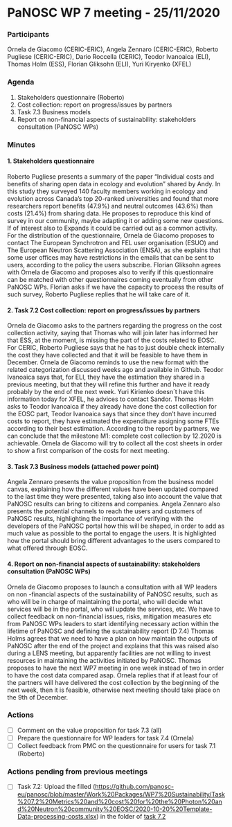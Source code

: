 # PaNOSC WP 7 meeting - 25/11/2020

### Participants
Ornela de Giacomo (CERIC-ERIC), Angela Zennaro (CERIC-ERIC), Roberto Pugliese (CERIC-ERIC), Dario Roccella (CERIC), Teodor Ivanoaica (ELI), Thomas Holm  (ESS), Florian Gliksohn (ELI), Yuri Kiryenko (XFEL)
### Agenda
1.	Stakeholders questionnaire (Roberto)
2.	Cost collection: report on progress/issues by partners
3.	Task 7.3 Business models
4.	Report on non-financial aspects of sustainability: stakeholders consultation (PaNOSC WPs)


### Minutes
#### 1. Stakeholders questionnaire
Roberto Pugliese presents a summary of the paper “Individual costs and benefits of sharing open data in ecology and evolution” shared by Andy. In this study they surveyed 140 faculty members working in ecology and evolution across Canada’s top 20-ranked universities and found that more researchers report benefits (47.9%) and neutral outcomes (43.6%) than costs (21.4%) from sharing data. He proposes to reproduce this kind of survey in our community, maybe adapting it or adding some new questions. If of interest also to Expands it could be carried out as a common activity.  
For the distribution of the questionnaire, Ornela de Giacomo proposes to contact The European Synchrotron and FEL user organisation (ESUO) and The European Neutron Scattering Association (ENSA), as she explains that some user offices may have restrictions in the emails that can be sent to users, according to the policy the users subscribe.  Florian Gliksohn agrees with Ornela de Giacomo and proposes also to verify if this questionnaire can be matched with other questionnaires coming eventually from other PaNOSC WPs. Florian asks if we have the capacity to process the results of such survey, Roberto Pugliese replies that he will take care of it.

#### 2. Task 7.2 Cost collection: report on progress/issues by partners
Ornela de Giacomo asks to the partners regarding the progress on the cost collection activity, saying that Thomas who will join later has informed her that ESS, at the moment, is missing the part of the costs related to EOSC. For CERIC, Roberto Pugliese says that he has to just double check internally the cost they have collected and that it will be feasible to have them in December. Ornela de Giacomo reminds to use the new format with the related categorization discussed weeks ago and available in Github. 
Teodor Ivanoaica says that, for ELI, they have the estimation they shared in a previous meeting, but that they will refine this further and have it ready probably by the end of the next week.  Yuri Kirienko doesn´t have this information today for XFEL, he advices to contact Sandor.
Thomas Holm asks to Teodor Ivanoaica if they already have done the cost collection for the EOSC part, Teodor Ivanoaica  says that since they don’t have incurred costs to report, they have estimated the expenditure assigning some FTEs according to their best estimation. 
According to the report by partners, we can conclude that the milestone M1: complete cost collection by 12.2020 is achievable. Ornela de Giacomo will try to collect all the cost sheets in order to show a first comparison of the costs for next meeting.

#### 3. Task 7.3 Business models (attached power point)
Angela Zennaro presents the value proposition from the business model canvas, explaining how the different values have been updated compared to the last time they were presented, taking also into account the value that PaNOSC results can bring to citizens and companies.
Angela Zennaro also presents the potential channels to reach the users and customers of PaNOSC results, highlighting the importance of verifying with the developers of the PaNOSC portal how this will be shaped, in order to add as much value as possible to the portal to engage the users. It is highlighted how the portal should bring different advantages to the users compared to what offered through EOSC. 

#### 4. Report on non-financial aspects of sustainability: stakeholders consultation (PaNOSC WPs)
Ornela de Giacomo proposes to launch a consultation with all WP leaders on non -financial aspects of the sustainability of PaNOSC results, such as who will be in charge of maintaining the portal, who will decide what services will be in the portal, who will update the services, etc.  We have to collect feedback on non-financial issues, risks, mitigation measures etc from PaNOSC WPs leaders to start identifying necessary action within the lifetime of PaNOSC and defining the sustainability report (D 7.4)
Thomas Holms agrees that we need to have a plan on how maintain the outputs of PaNOSC after the end of the project and explains that this was raised also during a LENS meeting, but apparently facilities are not willing to invest resources in maintaining the activities initiated by PaNOSC.
Thomas proposes to have the next WP7 meeting in one week instead of two in order to have the cost data compared asap.  Ornela replies that if at least four of the partners will have delivered the cost collection by the beginning of the next week, then it is feasible, otherwise next meeting should take place on the 9th of December.

### Actions 
- [ ] Comment on the value proposition for task 7.3 (all)
- [ ] Prepare the questionnaire for WP leaders for task 7.4 (Ornela) 
- [ ] Collect feedback from PMC on the questionnaire for users for task 7.1 (Roberto) 

### Actions pending from previous meetings
- [ ] Task 7.2: Upload the filled (https://github.com/panosc-eu/panosc/blob/master/Work%20Packages/WP7%20Sustainability/Task%207.2%20Metrics%20and%20cost%20for%20the%20Photon%20and%20Neutron%20community%20EOSC/2020-10-20%20Template-Data-processing-costs.xlsx) in the folder of [task 7.2](https://github.com/panosc-eu/panosc/tree/master/Work%20Packages/WP7%20Sustainability/Task%207.2%20Metrics%20and%20cost%20for%20the%20Photon%20and%20Neutron%20community%20EOSC)


